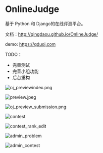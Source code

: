 # OnlineJudge

基于 Python 和 Django的在线评测平台。

文档：http://qingdaou.github.io/OnlineJudge/

demo: https://qduoj.com

TODO：

 - 完善测试
 - 完善小组功能
 - 后台重构

![oj_previewindex.png][1]

![preview.jpeg][2]

![oj_preview_submission.png][3]

![contest][4]

![contest_rank_edit][5]

![admin_problem][6]

![admin_contest][7]

[1]: https://dn-virusdefender-blog-cdn.qbox.me/oj_previewindex.png
[2]: https://dn-virusdefender-blog-cdn.qbox.me/oj_previewproblem.png
[3]: https://dn-virusdefender-blog-cdn.qbox.me/oj_previewsubmission.png
[4]: https://dn-virusdefender-blog-cdn.qbox.me/oj_previewcontest.png
[5]: https://dn-virusdefender-blog-cdn.qbox.me/oj_previewcontest_rank.png?edit
[6]: https://dn-virusdefender-blog-cdn.qbox.me/oj_previewadmin_problem.png
[7]: https://dn-virusdefender-blog-cdn.qbox.me/oj_previewadmin_contest.png